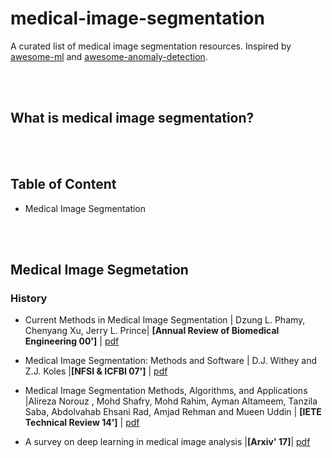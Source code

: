 # medical-image-segmentation

A curated list of medical image segmentation resources. Inspired by [awesome-ml](https://github.com/sdukshis/awesome-ml) and [awesome-anomaly-detection](https://github.com/hoya012/awesome-anomaly-detection). 

<br/>

<br/>

## What is medical image segmentation?



<br/>

<br/>

## Table of Content

- Medical Image Segmentation

<br/>

<br/>

## Medical Image Segmetation

### History

- Current Methods in Medical Image Segmentation | Dzung L. Phamy, Chenyang Xu, Jerry L. Prince| **[Annual Review of Biomedical Engineering 00']** | [pdf](https://pdfs.semanticscholar.org/1ad9/eda4f6b3ee72c9fcff3d95979cb3cf334fa6.pdf)
- Medical Image Segmentation: Methods and Software | D.J. Withey and Z.J. Koles |**[NFSI & ICFBI 07']** | [pdf](http://citeseerx.ist.psu.edu/viewdoc/download?doi=10.1.1.108.2729&rep=rep1&type=pdf)

- Medical Image Segmentation Methods, Algorithms, and Applications |Alireza Norouz , Mohd Shafry, Mohd Rahim, Ayman Altameem, Tanzila Saba, Abdolvahab Ehsani Rad, Amjad Rehman and Mueen Uddin | **[IETE Technical Review 14']** | [pdf](https://www.researchgate.net/publication/263608069_Medical_Image_Segmentation_Methods_Algorithms_and_Applications)
- A survey on deep learning in medical image analysis |**[Arxiv' 17]**| [pdf](https://arxiv.org/pdf/1702.05747.pdf)







